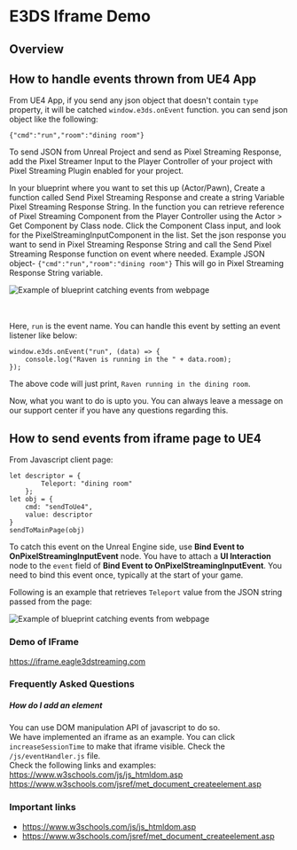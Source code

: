# E3DS Iframe Demo
## Overview
## How to handle events thrown from UE4 App
From UE4 App, if you send any json object that doesn't contain `type` property, it will be catched `window.e3ds.onEvent` function.
you can send json object like the following:
```
{"cmd":"run","room":"dining room"}
```


To send JSON from Unreal Project and send as Pixel Streaming Response, add the Pixel Streamer Input to the Player Controller of your project with Pixel Streaming Plugin enabled for your project.



In your blueprint where you want to set this up (Actor/Pawn), Create a function called Send Pixel Streaming Response and create a string Variable Pixel Streaming Response String. In the function you can retrieve reference of Pixel Streaming Component from the Player Controller using the Actor > Get Component by Class node. Click the Component Class input, and look for the PixelStreamingInputComponent in the list. Set the json response you want to send in Pixel Streaming Response String and call the Send Pixel Streaming Response function on event where needed.
Example JSON object-
`{"cmd":"run","room":"dining room"}`
This will go in Pixel Streaming Response String variable.

![Example of blueprint catching events from webpage](https://github.com/e3ds/E3DS-Iframe-Demo/blob/main/images/ue4-pixelstreaming-response.png?raw=true)


<br><br>
Here, `run` is the event name. You can handle this event by setting an event listener like below:

```
window.e3ds.onEvent("run", (data) => {
	console.log("Raven is running in the " + data.room);
});
```
The above code will just print, `Raven running in the dining room`.

Now, what you want to do is upto you. You can always leave a message on our support center if you have any questions regarding this.

## How to send events from iframe page to UE4

From Javascript client page:

```
let descriptor = {
		Teleport: "dining room"
	};
let obj = {
	cmd: "sendToUe4",
	value: descriptor
}
sendToMainPage(obj)
```

To catch this event on the Unreal Engine side, use **Bind Event to OnPixelStreamingInputEvent** node. You have to attach a **UI Interaction** node to the `event` field of **Bind Event to OnPixelStreamingInputEvent**. You need to bind this event once, typically at the start of your game.

Following is an example that retrieves `Teleport` value from the JSON string passed from the page:

![Example of blueprint catching events from webpage](https://github.com/e3ds/E3DS-Iframe-Demo/blob/main/images/ue4-catching-event-from-page.png?raw=true)

### Demo of IFrame
https://iframe.eagle3dstreaming.com

### Frequently Asked Questions

##### How do I add an element
You can use DOM manipulation API of javascript to do so.   
We have implemented an iframe as an example. You can click `increaseSessionTime` to make that iframe visible. Check the `/js/eventHandler.js` file.    
Check the following links and examples:
https://www.w3schools.com/js/js_htmldom.asp
https://www.w3schools.com/jsref/met_document_createelement.asp

### Important links
* https://www.w3schools.com/js/js_htmldom.asp
* https://www.w3schools.com/jsref/met_document_createelement.asp


